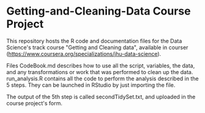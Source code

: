 # Getting-and-Cleaning-Data Course Project

This repository hosts the R code and documentation files for the Data Science's track course "Getting and Cleaning data", available 
in courser (https://www.coursera.org/specializations/jhu-data-science).

Files
CodeBook.md describes how to use all the script, variables, the data, and any transformations or work that was performed to 
  clean up the data.
run_analysis.R contains all the code to perform the analysis described in the 5 steps. They can be launched in RStudio 
  by just importing the file.

The output of the 5th step is called secondTidySet.txt, and uploaded in the course project's form.
